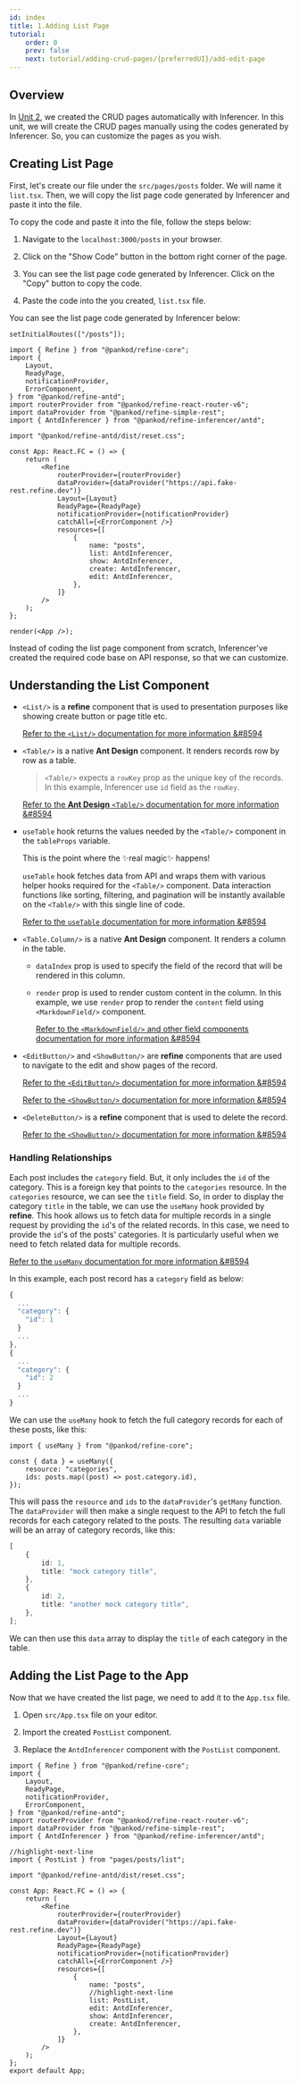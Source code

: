 ```yaml
---
id: index
title: 1.Adding List Page
tutorial:
    order: 0
    prev: false
    next: tutorial/adding-crud-pages/{preferredUI}/add-edit-page
---
```


## Overview

In [Unit 2](#), we created the CRUD pages automatically with Inferencer. In this unit, we will create the CRUD pages manually using the codes generated by Inferencer. So, you can customize the pages as you wish.

## Creating List Page

First, let's create our file under the `src/pages/posts` folder. We will name it `list.tsx`. Then, we will copy the list page code generated by Inferencer and paste it into the file.

To copy the code and paste it into the file, follow the steps below:

1. Navigate to the `localhost:3000/posts` in your browser.

2. Click on the "Show Code" button in the bottom right corner of the page.

3. You can see the list page code generated by Inferencer. Click on the "Copy" button to copy the code.

4. Paste the code into the you created, `list.tsx` file.

You can see the list page code generated by Inferencer below:

```tsx live previewOnly previewHeight=600px url=http://localhost:3000/posts
setInitialRoutes(["/posts"]);

import { Refine } from "@pankod/refine-core";
import {
    Layout,
    ReadyPage,
    notificationProvider,
    ErrorComponent,
} from "@pankod/refine-antd";
import routerProvider from "@pankod/refine-react-router-v6";
import dataProvider from "@pankod/refine-simple-rest";
import { AntdInferencer } from "@pankod/refine-inferencer/antd";

import "@pankod/refine-antd/dist/reset.css";

const App: React.FC = () => {
    return (
        <Refine
            routerProvider={routerProvider}
            dataProvider={dataProvider("https://api.fake-rest.refine.dev")}
            Layout={Layout}
            ReadyPage={ReadyPage}
            notificationProvider={notificationProvider}
            catchAll={<ErrorComponent />}
            resources={[
                {
                    name: "posts",
                    list: AntdInferencer,
                    show: AntdInferencer,
                    create: AntdInferencer,
                    edit: AntdInferencer,
                },
            ]}
        />
    );
};

render(<App />);
```

Instead of coding the list page component from scratch, Inferencer've created the required code base on API response, so that we can customize.

## Understanding the List Component

-   `<List/>` is a **refine** component that is used to presentation purposes like showing create button or page title etc.

    [Refer to the `<List/>` documentation for more information &#8594](/docs/api-reference/antd/components/basic-views/list)

-   `<Table/>` is a native **Ant Design** component. It renders records row by row as a table.

    > `<Table/>` expects a `rowKey` prop as the unique key of the records. In this example, Inferencer use `id` field as the `rowKey`.

    [Refer to the **Ant Design** `<Table/>` documentation for more information &#8594](https://ant.design/components/table/)

-   `useTable` hook returns the values needed by the `<Table/>` component in the `tableProps` variable.

    This is the point where the ✨real magic✨ happens!

    `useTable` hook fetches data from API and wraps them with various helper hooks required for the `<Table/>` component. Data interaction functions like sorting, filtering, and pagination will be instantly available on the `<Table/>` with this single line of code.

    [Refer to the `useTable` documentation for more information &#8594](/docs/api-reference/antd/hooks/table/useTable/)

-   `<Table.Column/>` is a native **Ant Design** component. It renders a column in the table.

    -   `dataIndex` prop is used to specify the field of the record that will be rendered in this column.
    -   `render` prop is used to render custom content in the column. In this example, we use `render` prop to render the `content` field using `<MarkdownField/>` component.

        [Refer to the `<MarkdownField/>` and other field components documentation for more information &#8594](/docs/api-reference/antd/components/fields/markdown/)

-   `<EditButton/>` and `<ShowButton/>` are **refine** components that are used to navigate to the edit and show pages of the record.

    [Refer to the `<EditButton/>` documentation for more information &#8594](/docs/api-reference/antd/components/buttons/edit-button/)

    [Refer to the `<ShowButton/>` documentation for more information &#8594](/docs/api-reference/antd/components/buttons/show-button/)

-   `<DeleteButton/>` is a **refine** component that is used to delete the record.

    [Refer to the `<ShowButton/>` documentation for more information &#8594](/docs/api-reference/antd/components/buttons/delete-button/)

### Handling Relationships

Each post includes the `category` field. But, it only includes the `id` of the category. This is a foreign key that points to the `categories` resource. In the `categories` resource, we can see the `title` field. So, in order to display the category `title` in the table, we can use the `useMany` hook provided by **refine**. This hook allows us to fetch data for multiple records in a single request by providing the `id`'s of the related records. In this case, we need to provide the `id`'s of the posts' categories. It is particularly useful when we need to fetch related data for multiple records.

[Refer to the `useMany` documentation for more information &#8594](/docs/api-reference/core/hooks/data/useMany/)

In this example, each post record has a `category` field as below:

```ts title="https://api.fake-rest.refine.dev/posts"
{
  ...
  "category": {
    "id": 1
  }
  ...
},
{
  ...
  "category": {
    "id": 2
  }
  ...
}
```

We can use the `useMany` hook to fetch the full category records for each of these posts, like this:

```tsx
import { useMany } from "@pankod/refine-core";

const { data } = useMany({
    resource: "categories",
    ids: posts.map((post) => post.category.id),
});
```

This will pass the `resource` and `ids` to the `dataProvider`'s `getMany` function. The `dataProvider` will then make a single request to the API to fetch the full records for each category related to the posts. The resulting `data` variable will be an array of category records, like this:

```ts
[
    {
        id: 1,
        title: "mock category title",
    },
    {
        id: 2,
        title: "another mock category title",
    },
];
```

We can then use this `data` array to display the `title` of each category in the table.

## Adding the List Page to the App

Now that we have created the list page, we need to add it to the `App.tsx` file.

1. Open `src/App.tsx` file on your editor.

2. Import the created `PostList` component.

3. Replace the `AntdInferencer` component with the `PostList` component.

```tsx title="src/App.tsx"
import { Refine } from "@pankod/refine-core";
import {
    Layout,
    ReadyPage,
    notificationProvider,
    ErrorComponent,
} from "@pankod/refine-antd";
import routerProvider from "@pankod/refine-react-router-v6";
import dataProvider from "@pankod/refine-simple-rest";
import { AntdInferencer } from "@pankod/refine-inferencer/antd";

//highlight-next-line
import { PostList } from "pages/posts/list";

import "@pankod/refine-antd/dist/reset.css";

const App: React.FC = () => {
    return (
        <Refine
            routerProvider={routerProvider}
            dataProvider={dataProvider("https://api.fake-rest.refine.dev")}
            Layout={Layout}
            ReadyPage={ReadyPage}
            notificationProvider={notificationProvider}
            catchAll={<ErrorComponent />}
            resources={[
                {
                    name: "posts",
                    //highlight-next-line
                    list: PostList,
                    edit: AntdInferencer,
                    show: AntdInferencer,
                    create: AntdInferencer,
                },
            ]}
        />
    );
};
export default App;
```
